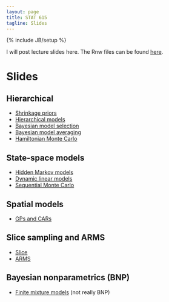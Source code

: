```yaml
---
layout: page
title: STAT 615
tagline: Slides
---
```

{% include JB/setup %}

I will post lecture slides here. 
The Rnw files can be found [here](https://github.com/jarad/jarad.github.com/tree/master/courses/stat615/slides).

# Slides

## Hierarchical

- [Shrinkage priors](slides/Hierarchical/Hierarchical1.pdf)
- [Hierarchical models](slides/Hierarchical/Hierarchical2.pdf)
- [Bayesian model selection](slides/Hierarchical/Hierarchical3.pdf)
- [Bayesian model averaging](slides/Hierarchical/Hierarchical4.pdf)
- [Hamiltonian Monte Carlo](slides/Hierarchical/Hierarchical5.pdf)

## State-space models

- [Hidden Markov models](slides/StateSpaceModels/StateSpaceModels.pdf)
- [Dynamic linear models](slides/DLMs/DLMs.pdf)
- [Sequential Monte Carlo](slides/SMC/SMC.pdf)

## Spatial models

- [GPs and CARs](slides/Spatial/Spatial.pdf)

## Slice sampling and ARMS

- [Slice](slides/Slice/slice.pdf)
- [ARMS](slides/ARMS/ARMS.pdf)

## Bayesian nonparametrics (BNP)

- [Finite mixture models](slides/Nonparametrics/finiteMixtures.pdf) (not really BNP)
